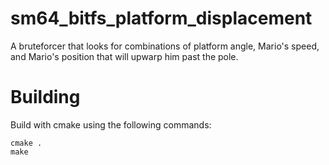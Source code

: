 # sm64_bitfs_platform_displacement

A bruteforcer that looks for combinations of platform angle, Mario's speed, and Mario's position that will upwarp him past the pole.

# Building

Build with cmake using the following commands:
```
cmake .
make
```
